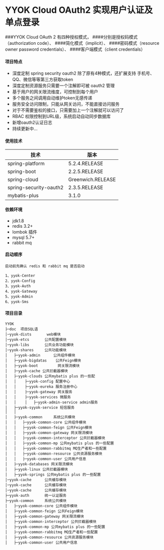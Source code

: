 # YYOK Cloud OAuth2 实现用户认证及单点登录

###YYOK Cloud OAuth 2 有四种授权模式，
####分别是授权码模式（authorization code）、
####简化模式（implicit）、
####密码模式（resource owner password credentials）、
####客户端模式（client credentials）

#### 项目特点

- 深度定制 spring security oauth2 除了原有4种模式，还扩展支持 手机号、QQ、微信等等第三方获取token
- 深度定制资源服务只需要一个注解即可被 oauth2 管理
- 基于用户的网关限流维度，可控制到每个用户
- 多个服务之间调用自动维护token无感传递
- 服务安全访问限制，只能从网关访问，不能直接访问服务 
- 对于不需要鉴权的接口，只需要加上一个注解就可以访问了
- RBAC 权限控制到URL级，系统启动自动同步数据库
- 新增oauth2认证日志
- 持续更新中...

#### 使用技术

|  技术   |   版本   |
| ---- | ---- |
|   spring-platform   |   5.2.4.RELEASE   |
|   spring-boot   |   2.2.5.RELEASE   |
|   spring-cloud   |   Greenwich.RELEASE   |
|   spring-security-oauth2   |   2.3.5.RELEASE   |
|   mybatis-plus   |   3.1.0   |


#### 依赖环境

- jdk1.8
- redis 3.2+
- lombok 插件
- mysql 5.7+
- rabbit mq

####  启动顺序

    启动前先确认 redis 和 rabbit mq 是否启动
    
    1、yyok-Center
    2、yyok-Config
    3、yyok-Auth
    4、yyok-Gateway
    5、yyok-Admin
    6、yyok-Sms

#### 项目目录
```
YYOK
├─doc  项目SQL语
│─yyok-dists       web模块
│─yyok-etcs       公共配置模块
│─yyok-libs       公共业务功能模块
│─yyok-shares     公共功能模块
│   ├─yyok-admin      公共组件模块
│   ├─yyok-bigdatas    公共Feign模块
│   ├─yyok-boot         网关限流模块
│   ├─yyok-cache 公共拦截器模块
│   ├─yyok-clouds 公共mybatis plus 的一些配
│   │    ├─yyok-config 配置中心
│   │    ├─yyok-eureka 服务注册中心
│   │    ├─yyok-gateway 网关服务
│   │    ├─yyok-services 微服务
│   │    │   ├─yyok-admin-service admin服务
│   ├─yyok-syyok-service 短信服务
│   │ 
│   ├─yyok-common     系统公共模块
│   │   ├─yyok-common-core 公共组件模块
│   │   ├─yyok-common-feign 公共Feign模块
│   │   ├─yyok-common-gateway 网关限流模块
│   │   ├─yyok-common-interceptor 公共拦截器模块
│   │   ├─yyok-common-mp 公共mybatis plus 的一些配置
│   │   ├─yyok-common-rabbitmq MQ生产者和一些配置
│   │   ├─yyok-common-resource 公共资源服务模块
│   │   ├─yyok-common-user 公共用户信息
│   ├─yyok-databases 网关限流模块
│   ├─yyok-linux 公共拦截器模块
│   ├─yyok-springs 公共mybatis plus 的一些配置
│─yyok-cache      公共缓存模块
│─yyok-cache      公共缓存模块
│─yyok-cache      公共缓存模块
├─yyok-auth       统一认证服务
├─yyok-common     系统公共模块
│   ├─yyok-common-core 公共组件模块
│   ├─yyok-common-feign 公共Feign模块
│   ├─yyok-common-gateway 网关限流模块
│   ├─yyok-common-interceptor 公共拦截器模块
│   ├─yyok-common-mp 公共mybatis plus 的一些配置
│   ├─yyok-common-rabbitmq MQ生产者和一些配置
│   ├─yyok-common-resource 公共资源服务模块
│   ├─yyok-common-user 公共用户信息
